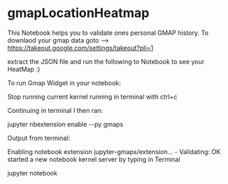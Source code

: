 # gmapLocationHeatmap


This Notebook helps you to validate ones personal GMAP history. 
To downlaod your gmap data goto --> https://takeout.google.com/settings/takeout?pli=1

extract the JSON file and run the following to Notebook to see your HeatMap :)

To run Gmap Widget in your notebook:

Stop running current kernel running in terminal with ctrl+c

Continuing in terminal I then ran:

jupyter nbextension enable --py gmaps

Output from terminal:

Enabling notebook extension jupyter-gmaps/extension...
      - Validating: OK
started a new notebook kernel server by typing in Terminal

jupyter notebook
